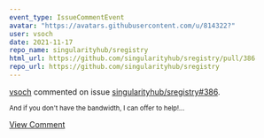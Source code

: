 ```yaml
---
event_type: IssueCommentEvent
avatar: "https://avatars.githubusercontent.com/u/814322?"
user: vsoch
date: 2021-11-17
repo_name: singularityhub/sregistry
html_url: https://github.com/singularityhub/sregistry/pull/386
repo_url: https://github.com/singularityhub/sregistry
---
```


<a href='https://github.com/vsoch' target='_blank'>vsoch</a> commented on issue <a href='https://github.com/singularityhub/sregistry/pull/386' target='_blank'>singularityhub/sregistry#386</a>.

<small>And if you don't have the bandwidth, I can offer to help!...</small>

<a href='https://github.com/singularityhub/sregistry/pull/386' target='_blank'>View Comment</a>
